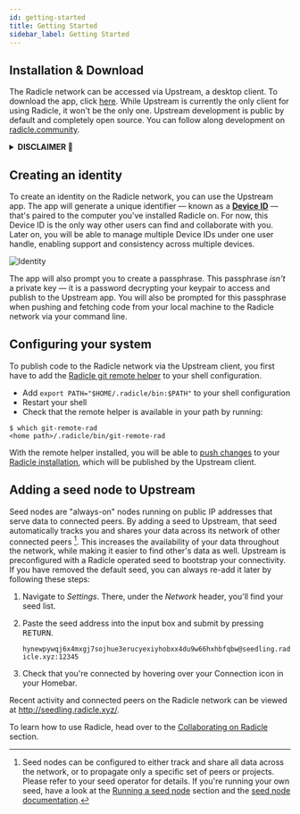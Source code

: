 ```yaml
---
id: getting-started
title: Getting Started
sidebar_label: Getting Started
---
```


## Installation & Download

The Radicle network can be accessed via Upstream, a desktop client. To download the app, click [here][bk]. While Upstream is currently the only client for using Radicle, it won't be the only one. Upstream development is public by default and completely open source. You can follow along development on [radicle.community][co].

<details>
  <summary><b>DISCLAIMER 🌱</b></summary>
  <br />
  <em>
    <p>
      As the Software is of experimental nature and deployed for testing purposes in a testnet environment only, you acknowledge that this Beta Version of the Software is likely to contain bugs, defects, or errors (including any bug, defect, or error relating to or resulting from the display, manipulation, processing, storage, transmission, or use of data) that may materially and adversely affect the use, functionality, or performance of Radicle or any product or system containing or used in conjunction with Radicle.
    </p>
    <p>
      You are aware and acknowledge that your processing, development, exchange, storage sharing, provision of, collaboration to or other involvement in Content on or via Radicle takes place in a testnet environment for testing purposes only. You acknowledge and agree that you have no claim to integrity and consistency regarding any Content whatsoever. You acknowledge and agree to the risk of total and irretrievable loss of Content throughout and after the Beta phase. You acknowledge and agree that any Content will most likely and without prior notice be irretrievably deleted upon completion of the testing phase. You acknowledge and agree that you are solely responsible for secure storage (e.g. backup copies) of Content and that the Foundation shall not be responsible and liable under any circumstance for any loss or corruption of Content.
    </p>
    <p>
      Read the rest of our Terms of Services [here][te].
    </p>
  </em>
</details>

## Creating an identity

To create an identity on the Radicle network, you can use the Upstream app. The app will generate a unique identifier — known as a [**Device ID**][di] — that's paired to the computer you've installed Radicle on. For now, this Device ID is the only way other users can find and collaborate with you. Later on, you will be able to manage multiple Device IDs under one user handle, enabling support and consistency across multiple devices.

![Identity][id]

The app will also prompt you to create a passphrase. This passphrase *isn't* a private key — it is a password decrypting your keypair to access and publish to the Upstream app. You will also be prompted for this passphrase when pushing and fetching code from your local machine to the Radicle network via your command line.

## Configuring your system

To publish code to the Radicle network via the Upstream client, you first have to add the [Radicle git remote helper][rg] to your shell configuration.

- Add `export PATH="$HOME/.radicle/bin:$PATH"` to your shell configuration
- Restart your shell
- Check that the remote helper is available in your path by running:

```
$ which git-remote-rad
<home path>/.radicle/bin/git-remote-rad
```

With the remote helper installed, you will be able to [push changes][pc] to your [Radicle installation][ri], which will be published by the Upstream client.

## Adding a seed node to Upstream

Seed nodes are "always-on" nodes running on public IP addresses that serve data to connected peers. By adding a seed to Upstream, that seed automatically tracks you and shares your data across its network of other connected peers [^1]. This increases the availability of your data throughout the network, while making it easier to find other's data as well. Upstream is preconfigured with a Radicle operated seed to bootstrap your connectivity. If you have removed the default seed, you can always re-add it later by following these steps:

1. Navigate to *Settings*. There, under the *Network* header, you'll find your seed list.
2. Paste the seed address into the input box and submit by pressing <kbd>RETURN</kbd>.

    `hynewpywqj6x4mxgj7sojhue3erucyexiyhobxx4du9w66hxhbfqbw@seedling.radicle.xyz:12345`

3. Check that you're connected by hovering over your Connection icon in your Homebar.

Recent activity and connected peers on the Radicle network can be viewed at http://seedling.radicle.xyz/.

To learn how to use Radicle, head over to the [Collaborating on Radicle][cr] section.

[^1]: Seed nodes can be configured to either track and share all data across the network, or to propagate only a specific set of peers or projects. Please refer to your seed operator for details. If you're running your own seed, have a look at the [Running a seed node][sn] section and the [seed node documentation][sd].


[cr]: using-radicle/creating-and-sharing-projects.md
[di]: understanding-radicle/glossary.md/#peerid
[pc]: using-radicle/pushing-and-pulling-changes.md#pushing-changes-to-a-project
[rg]: understanding-radicle/faq.md
[ri]: understanding-radicle/how-it-works.md
[sn]: using-radicle/running-a-seed-node.md

[id]: /img/identity.png

[bk]: https://buildkite.com/monadic/radicle-upstream/builds/6098
[co]: https://radicle.community
[sd]: https://github.com/radicle-dev/radicle-bins/tree/master/seed
[te]: https://radicle.xyz/terms.html
